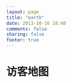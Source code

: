 ```yaml
---
layout: page
title: "earth"
date: 2013-10-16 18:40
comments: false
sharing: false
footer: true
---
```

<div>
<h1>访客地图</h1>
<script type="text/javascript" src="http://jd.revolvermaps.com/2/1.js?i=3epahcya604&amp;s=350&amp;m=0&amp;v=true&amp;r=false&amp;b=000000&amp;n=false&amp;c=ff0000" async="async"></script>
</div>

